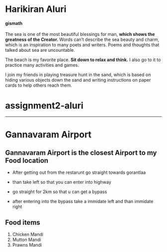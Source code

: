 # Harikiran Aluri
#### gismath

The sea is one of the most beautiful blessings for man, **which shows the greatness of the Creator.**  Words can’t describe the sea beauty and charm, which is an inspiration to many poets and writers. Poems and thoughts that talked about sea are uncountable.

The beach is my favorite place. **Sit down to relax and think.** I also go to it to practice many activities and games.

I join my friends in playing treasure hunt in the sand, which is based on hiding various objects down the sand and writing instructions on paper cards to help others reach them.
   
# assignment2-aluri

--------------------------------------------------------------

# Gannavaram Airport
## Gannavaram Airport is the closest Airport to my Food location

   - After getting out from the restarunt go straight towards gorantlaa

   - than take left so that you can enter into highway

   - go straight for 2km so that u can get a bypass

   - after entering into the bypass take a immidate left and than immidate right

## Food items

1. Chicken Mandi
2. Mutton Mandi
3. Prawns Mandi
